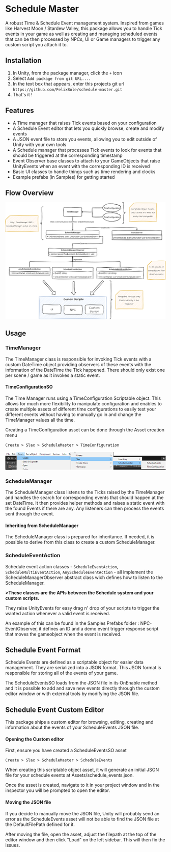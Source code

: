 # Schedule Master

A robust Time & Schedule Event management system. Inspired from games like Harvest Moon / Stardew Valley, this package allows you to handle Tick events in your game as well as creating and managing scheduled events that can be then processed by NPCs, UI or Game managers to trigger any custom script you attach it to.

## Installation

1. In Unity, from the package manager, click the `+` icon
2. Select `Add package from git URL...`.
3. In the text box that appears, enter this projects git url `https://github.com/FelixBole/schedule-master.git`
4. That's it !

## Features

- A Time manager that raises Tick events based on your configuration
- A Schedule Event editor that lets you quickly browse, create and modify events
- A JSON event file to store you events, allowing you to edit outside of Unity with your own tools
- A Schedule manager that processes Tick events to look for events that should be triggered at the corresponding timestamp
- Event Observer base classes to attach to your GameObjects that raise UnityEvents when an event with the corresponding ID is received
- Basic UI classes to handle things such as time rendering and clocks
- Example prefabs (in Samples) for getting started

## Flow Overview

![ScheduleMaster Flow](./Documentation/Flow.png)

## Usage

### TimeManager

The TimeManager class is responsible for invoking Tick events with a custom DateTime object providing observers of these events with the information of the DateTime the Tick happened. There should only exist one per scene / game as it invokes a static event.

#### TimeConfigurationSO

The Time Manager runs using a TimeConfiguration Scriptable object. This allows for much more flexibility to manipulate configuration and enables to create multiple assets of different time configurations to easily test your different events without having to manually go in and change the TimeManager values all the time.

Creating a TimeConfiguration asset can be done through the Asset creation menu
```
Create > Slax > ScheduleMaster > TimeConfiguration
```
![i](./Documentation/docs_timeConfigurationAsset.png)

### ScheduleManager

The ScheduleManager class listens to the Ticks raised by the TimeManager and handles the search for corresponding events that should happen at the set DateTime. It then provides helper methods and raises a static event with the found Events if there are any. Any listeners can then process the events sent through the event.

#### Inheriting from ScheduleManager

The ScheduleManager class is prepared for inheritance. If needed, it is possible to derive from this class to create a custom ScheduleManager.

### ScheduleEventAction

Schedule event action classes - `ScheduleEventAction`, `ScheduleMultiEventAction`, `AnyScheduleEventAction` - all implement the ScheduleManagerObserver abstract class wich defines how to listen to the ScheduleManager. 

**>These classes are the APIs between the Schedule system and your custom scripts.**

 They raise UnityEvents for easy drag n' drop of your scripts to trigger the wanted action whenever a valid event is received.

An example of this can be found in the Samples Prefabs folder : NPC-EventObserver, it defines an ID and a demo event trigger response script that moves the gameobject when the event is received.

## Schedule Event Format

Schedule Events are defined as a scriptable object for easier data management. They are serialized into a JSON format. This JSON format is responsible for storing all of the events of your game. 

The ScheduleEventsSO loads from the JSON file in its OnEnable method and it is possible to add and save new events directly through the custom editor window or with external tools by modifying the JSON file.

## Schedule Event Custom Editor

This package ships a custom editor for browsing, editing, creating and information about the events of your ScheduleEvents JSON file.

#### Opening the Custom editor
First, ensure you have created a ScheduleEventsSO asset
```
Create > Slax > ScheduleMaster > ScheduleEvents
```
When creating this scriptable object asset, it will generate an initial JSON file for your schedule events at Assets/schedule_events.json.

Once the asset is created, navigate to it in your project window and in the inspector you will be prompted to open the editor.

#### Moving the JSON file

If you decide to manually move the JSON file, Unity will probably send an error as the ScheduleEvents asset will not be able to find the JSON file at the DefaultFilePath defined for it.

After moving the file, open the asset, adjust the filepath at the top of the editor window and then click "Load" on the left sidebar. This will then fix the issues.
